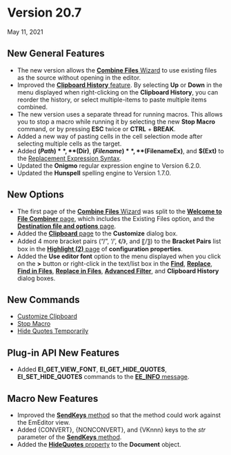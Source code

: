 # Version 20.7

May 11, 2021

## New General Features

- The new version allows the [**Combine Files** Wizard](../dlg/combine_files/index) to use existing files as the source without opening in the editor.
- Improved the [**Clipboard History** feature](https://www.emeditor.com/text-editor-features/more-features/clipboard-history/). By selecting **Up** or **Down** in the menu displayed when right-clicking on the **Clipboard History**, you can reorder the history, or select multiple-items to paste multiple items combined.
- The new version uses a separate thread for running macros. This allows you to stop a macro while running it by selecting the new **Stop Macro** command, or by pressing **ESC** twice or **CTRL** + **BREAK**.
- Added a new way of pasting cells in the cell selection mode after selecting multiple cells as the target.
- Added **$(Path)**, **$(Dir)**, **$(Filename)**, **$(FilenameEx)**, and **$(Ext)** to the [Replacement Expression Syntax](../howto/search/replacement_expression_syntax).
- Updated the **Onigmo** regular expression engine to Version 6.2.0.
- Updated the **Hunspell** spelling engine to Version 1.7.0.

## New Options

- The first page of the [**Combine Files** Wizard](../dlg/combine_files/index) was split to the [**Welcome to File Combiner** page](../dlg/combine_files/combine_wiz_src), which includes the Existing Files option, and the [**Destination file and options** page](../dlg/combine_files/combine_wiz_dest).
- Added the [**Clipboard** page](../dlg/customize/clipboard/index) to the **Customize** dialog box.
- Added 4 more bracket pairs (“/”, ‘/’, 《/》, and 〖/〗) to the **Bracket Pairs** list box in the [**Highlight (2)** page](../dlg/properties/highlight2/index) of **configuration properties**.
- Added the **Use editor font** option to the menu displayed when you click on the **>** button or right-click in the text/list box in the **[Find](../dlg/find/index)**, **[Replace](../dlg/replace/index)**, **[Find in Files](../dlg/find_in_files/index)**, **[Replace in Files](../dlg/replace_in_files/index)**, **[Advanced Filter](../dlg/advanced_filter/index)**, and **Clipboard History** dialog boxes.

## New Commands

- [Customize Clipboard](../cmd/tools/customize_clipboard)
- [Stop Macro](../cmd/macros/macro_stop)
- [Hide Quotes Temporarily](../cmd/csv/csv_hide_quotes)

## Plug-in API New Features

- Added **EI\_GET\_VIEW\_FONT**, **EI\_GET\_HIDE\_QUOTES**, **EI\_SET\_HIDE\_QUOTES** commands to the [**EE\_INFO** message](../plugin/message/ee_info).

## Macro New Features

- Improved the [**SendKeys** method](../macro/shell/send_keys) so that the method could work against the EmEditor view.
- Added {CONVERT}, {NONCONVERT}, and {VKnnn} keys to the _str_ parameter of the [**SendKeys** method](../macro/shell/send_keys).
- Added the [**HideQuotes** property](../macro/document/hide_quotes) to the **Document** object.
